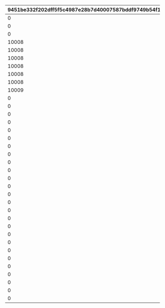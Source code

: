 |9451be332f202dff5f5c4987e28b7d40007587bddf9749b54f1632a3ba3256ff|bbd64fec479ab50ca7077a015cd2b44e4af9a7c7a6d042777cdf51011b9710c0|d36a8031e9e84cc56fbde998802e9bd534f9dc0879593f9f43240d880c506fc3|a14dd422953c933232e4154dfcd84e412c8188b70c10a9a88ef3b7a6f3258d0a|067ab3d8f279b7a644346731f592364c7beec47cdcfc3ddee2e5e560cfe5c7be|79fcdc1d50f29ccc8341a620881b8a824344945f542fd6b9f0b56f9b193c8b36|e80b61a5e43e685d6f98aed226c425f2e845bf78562d9d69f1e554fbff225f3c|42bbb01755ea4a1cf91cb3f87daff0e15e773d8bb8687cce47b2f48044adbaa7|1ac8f72a5296300b2104588582a981c52f8930fcca4fc59e9e66ce2aba68febf|793a18208128ae0def3c19822feb6de29936cf07bbb7d9423155588c908e8748|891c11c49fba39d877b37068cf337fec3ce11f8015d444d8e3b961b0b8a4f02d|
| --- | --- | --- | --- | --- | --- | --- | --- | --- | --- | --- |
|0|10005|50067|10002|0|10003|10001|0|0|0|0|
|0|10005|50079|10002|10006|10003|10001|0|0|0|0|
|0|10005|50084|10002|10006|10003|10001|0|0|0|10007|
|10008|10005|50094|10002|10006|10003|10001|0|0|0|10007|
|10008|10005|50108|10002|10006|10003|10001|0|0|10009|10007|
|10008|10005|50116|10002|10006|10003|10001|0|0|10009|10007|
|10008|10005|50119|10002|10006|10003|10001|10010|0|10009|10007|
|10008|10005|50129|10002|10006|10003|10001|10010|0|10009|10007|
|10008|10005|50140|10002|10006|10003|10001|10010|10011|10009|10007|
|10009|10006|50151|10003|10007|10005|10002|10011|10012|10010|10008|
|0|10012|50162|10010|10013|10011|10009|0|0|0|0|
|0|10013|50172|10011|10014|10012|10010|0|0|0|0|
|0|10014|50183|10012|10015|10013|10011|0|0|0|0|
|0|10007|50190|10014|10005|10015|10013|0|0|0|0|
|0|10015|50195|10013|10016|10014|10012|0|0|0|0|
|0|10003|50200|10015|10002|10016|10014|0|0|0|0|
|0|10016|50217|10014|10017|10015|10013|0|0|0|0|
|0|10010|50231|10016|10009|10017|10015|0|0|0|0|
|0|10017|50237|10015|10018|10016|10014|0|0|0|0|
|0|0|50248|0|0|0|10019|0|0|0|0|
|0|0|50261|0|0|0|10011|0|0|0|0|
|0|0|50267|0|0|0|10020|0|0|0|0|
|0|0|50278|0|0|0|10021|0|0|0|0|
|0|0|50291|0|0|0|10006|0|0|0|0|
|0|0|50298|0|0|0|10022|0|0|0|0|
|0|0|50309|0|0|0|10023|0|0|0|0|
|0|0|50321|0|0|0|10024|0|0|0|0|
|0|0|50331|0|0|0|10025|0|0|0|0|
|0|0|50341|0|0|0|10026|0|0|0|0|
|0|0|50354|0|0|0|10027|0|0|0|0|
|0|0|50365|0|0|0|10028|0|0|0|0|
|0|0|50375|0|0|0|10029|0|0|0|0|
|0|0|50383|0|0|0|10030|0|0|0|0|
|0|0|50393|0|0|0|10019|0|0|0|0|
|0|0|50405|0|0|0|10031|0|0|0|0|
|0|0|50406|0|0|0|10032|0|0|0|0|